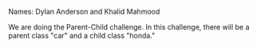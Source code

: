 Names: Dylan Anderson and Khalid Mahmood

We are doing the Parent-Child challenge.
In this challenge, there will be a parent class "car" and 
a child class "honda."

